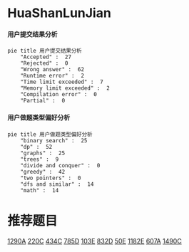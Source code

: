 # HuaShanLunJian

<!-- tabs:start -->



#### **用户提交结果分析**

```mermaid
pie title 用户提交结果分析
    "Accepted" :  27
    "Rejected" :  0
    "Wrong answer" :  62
    "Runtime error" :  2
    "Time limit exceeded" :  7
    "Memory limit exceeded" :  2
    "Compilation error" :  0
    "Partial" :  0
```

#### **用户做题类型偏好分析**

```mermaid
pie title 用户做题类型偏好分析
    "binary search" :  25
    "dp" :  52
    "graphs" :  25
    "trees" :  9
    "divide and conquer" :  0
    "greedy" :  42
    "two pointers" :  0
    "dfs and similar" :  14
    "math" :  14
```



<!-- tabs:end -->
# 推荐题目
[1290A](https://codeforces.com/contest/1290/problem/A)
[220C](https://codeforces.com/contest/220/problem/C)
[434C](https://codeforces.com/contest/434/problem/C)
[785D](https://codeforces.com/contest/785/problem/D)
[103E](https://codeforces.com/contest/103/problem/E)
[832D](https://codeforces.com/contest/832/problem/D)
[50E](https://codeforces.com/contest/50/problem/E)
[1182E](https://codeforces.com/contest/1182/problem/E)
[607A](https://codeforces.com/contest/607/problem/A)
[1490C](https://codeforces.com/contest/1490/problem/C)
